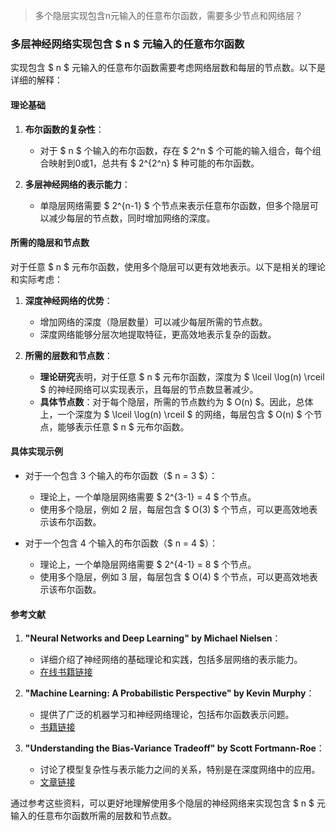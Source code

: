 > 多个隐层实现包含n元输入的任意布尔函数，需要多少节点和网络层？


### 多层神经网络实现包含 $ n $ 元输入的任意布尔函数

实现包含 $ n $ 元输入的任意布尔函数需要考虑网络层数和每层的节点数。以下是详细的解释：

#### 理论基础

1. **布尔函数的复杂性**：
   - 对于 $ n $ 个输入的布尔函数，存在 $ 2^n $ 个可能的输入组合，每个组合映射到0或1，总共有 $ 2^{2^n} $ 种可能的布尔函数。
   
2. **多层神经网络的表示能力**：
   - 单隐层网络需要 $ 2^{n-1} $ 个节点来表示任意布尔函数，但多个隐层可以减少每层的节点数，同时增加网络的深度。

#### 所需的隐层和节点数

对于任意 $ n $ 元布尔函数，使用多个隐层可以更有效地表示。以下是相关的理论和实际考虑：

1. **深度神经网络的优势**：
   - 增加网络的深度（隐层数量）可以减少每层所需的节点数。
   - 深度网络能够分层次地提取特征，更高效地表示复杂的函数。

2. **所需的层数和节点数**：
   - **理论研究**表明，对于任意 $ n $ 元布尔函数，深度为 $ \lceil \log(n) \rceil $ 的神经网络可以实现表示，且每层的节点数显著减少。
   - **具体节点数**：对于每个隐层，所需的节点数约为 $ O(n) $。因此，总体上，一个深度为 $ \lceil \log(n) \rceil $ 的网络，每层包含 $ O(n) $ 个节点，能够表示任意 $ n $ 元布尔函数。

#### 具体实现示例

- 对于一个包含 3 个输入的布尔函数（$ n = 3 $）：
  - 理论上，一个单隐层网络需要 $ 2^{3-1} = 4 $ 个节点。
  - 使用多个隐层，例如 2 层，每层包含 $ O(3) $ 个节点，可以更高效地表示该布尔函数。

- 对于一个包含 4 个输入的布尔函数（$ n = 4 $）：
  - 理论上，一个单隐层网络需要 $ 2^{4-1} = 8 $ 个节点。
  - 使用多个隐层，例如 3 层，每层包含 $ O(4) $ 个节点，可以更高效地表示该布尔函数。

#### 参考文献

1. **"Neural Networks and Deep Learning" by Michael Nielsen**：
   - 详细介绍了神经网络的基础理论和实践，包括多层网络的表示能力。
   - [在线书籍链接](http://neuralnetworksanddeeplearning.com/)

2. **"Machine Learning: A Probabilistic Perspective" by Kevin Murphy**：
   - 提供了广泛的机器学习和神经网络理论，包括布尔函数表示问题。
   - [书籍链接](https://www.cs.ubc.ca/~murphyk/MLbook/)

3. **"Understanding the Bias-Variance Tradeoff" by Scott Fortmann-Roe**：
   - 讨论了模型复杂性与表示能力之间的关系，特别是在深度网络中的应用。
   - [文章链接](http://scott.fortmann-roe.com/docs/BiasVariance.html)

通过参考这些资料，可以更好地理解使用多个隐层的神经网络来实现包含 $ n $ 元输入的任意布尔函数所需的层数和节点数。